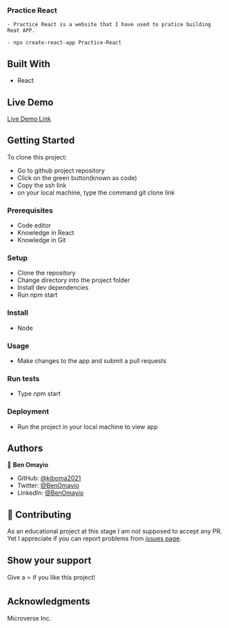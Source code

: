 ### Practice React

    - Practice React is a website that I have used to pratice building Reat APP.

    - npx create-react-app Practice-React

## Built With

- React

## Live Demo

[Live Demo Link]( https://kiboma2021.github.io/Practice-React/)

## Getting Started

To clone this project:
- Go to github project repository
- Click on the green button(known as code)
- Copy the ssh link
- on your local machine, type the command git clone link


### Prerequisites
- Code editor
- Knowledge in React
- Knowledge in Git

### Setup
- Clone the repository
- Change directory into the project folder
- Install dev dependencies
- Run npm start

### Install
- Node

### Usage
- Make changes to the app and submit a pull requests

### Run tests
- Type npm start

### Deployment
- Run the project in your local machine to view app


## Authors

👤 **Ben Omayio**

- GitHub: [@kiboma2021](https://github.com/kiboma2021)
- Twitter: [@BenOmayio](https://twitter.com/omayiobenj)
- LinkedIn: [@BenOmayio](https://www.linkedin.com/in/ben-omayio-74622469/)


## 🤝 Contributing

As an educational project at this stage I am not supposed to accept any PR. Yet I appreciate if you can report problems from [issues page](../../issues/).

## Show your support

Give a ⭐️ if you like this project!

## Acknowledgments
Microverse Inc.
